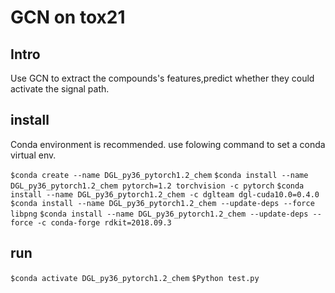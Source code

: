 # GCN on tox21
## Intro
Use GCN to extract the compounds's features,predict whether they could activate the signal path.
## install
Conda environment is recommended.
use folowing command to set a conda virtual env.

`$conda create --name DGL_py36_pytorch1.2_chem`
`$conda install --name DGL_py36_pytorch1.2_chem pytorch=1.2 torchvision -c pytorch`
`$conda install --name DGL_py36_pytorch1.2_chem -c dglteam dgl-cuda10.0=0.4.0`
`$conda install --name DGL_py36_pytorch1.2_chem --update-deps --force libpng`
`$conda install --name DGL_py36_pytorch1.2_chem --update-deps --force -c conda-forge rdkit=2018.09.3`
## run
`$conda activate DGL_py36_pytorch1.2_chem`
`$Python test.py`

